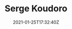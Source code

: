 ---
title: "Serge Koudoro"
date: 2021-01-25T17:32:40Z
draft: false
position : 'Developer'
image : 'https://avatars.githubusercontent.com/u/23106443?s=400&u=f9ba07a49a8f452d35d210b5af45afe08ba5c563&v=4'
tags : ['collaborators']
---